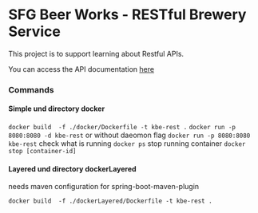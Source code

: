 # SFG Beer Works - RESTful Brewery Service

This project is to support learning about Restful APIs.

You can access the API documentation [here](https://sfg-beer-works.github.io/brewery-api/#tag/Beer-Service)

### Commands
#### Simple und directory docker

``` docker build  -f ./docker/Dockerfile -t kbe-rest . ```
``` docker run -p 8080:8080 -d kbe-rest ```
or without daeomon flag
``` docker run -p 8080:8080 kbe-rest ```
check what is running
``` docker ps ```
stop running container
``` docker stop [container-id] ```

#### Layered und directory dockerLayered

needs maven configuration for spring-boot-maven-plugin

``` docker build  -f ./dockerLayered/Dockerfile -t kbe-rest . ```



